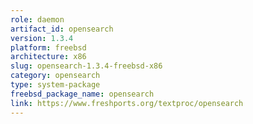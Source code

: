 ```yaml
---
role: daemon
artifact_id: opensearch
version: 1.3.4
platform: freebsd
architecture: x86
slug: opensearch-1.3.4-freebsd-x86
category: opensearch
type: system-package
freebsd_package_name: opensearch
link: https://www.freshports.org/textproc/opensearch
---
```

